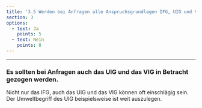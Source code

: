 ```yaml
---
title: '3.5 Werden bei Anfragen alle Anspruchsgrundlagen IFG, UIG und VIG geprüft?'
section: 3
options:
  - text: Ja
    points: 5
  - text: Nein
    points: 0
---
```


---

### Es sollten bei Anfragen auch das UIG und das VIG in Betracht gezogen werden.

Nicht nur das IFG, auch das UIG und das VIG können oft einschlägig sein. Der Umweltbegriff des UIG beispielsweise ist weit auszulegen.
